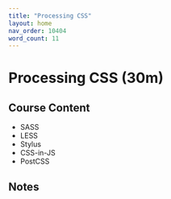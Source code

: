 ```yaml
---
title: "Processing CSS"
layout: home
nav_order: 10404
word_count: 11
---
```

# Processing CSS (30m)

## Course Content

- SASS
- LESS
- Stylus
- CSS-in-JS
- PostCSS

## Notes



